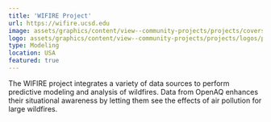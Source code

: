 ```yaml
---
title: 'WIFIRE Project'
url: https://wifire.ucsd.edu
image: assets/graphics/content/view--community-projects/projects/covers/WIFIRE.jpg
logo: assets/graphics/content/view--community-projects/projects/logos/project-logo-wifire.png
type: Modeling
location: USA
featured: true
---
```


The WIFIRE project integrates a variety of data sources to perform predictive modeling and analysis of wildfires. Data from OpenAQ enhances their situational awareness by letting them see the effects of air pollution for large wildfires.
